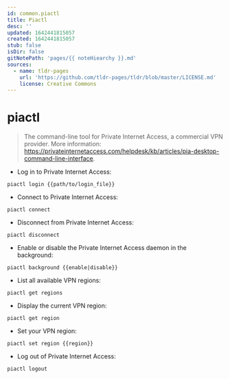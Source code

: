 ```yaml
---
id: common.piactl
title: Piactl
desc: ''
updated: 1642441815057
created: 1642441815057
stub: false
isDir: false
gitNotePath: 'pages/{{ noteHiearchy }}.md'
sources:
  - name: tldr-pages
    url: 'https://github.com/tldr-pages/tldr/blob/master/LICENSE.md'
    license: Creative Commons
---
```

# piactl

> The command-line tool for Private Internet Access, a commercial VPN provider.
> More information: <https://privateinternetaccess.com/helpdesk/kb/articles/pia-desktop-command-line-interface>.

- Log in to Private Internet Access:

`piactl login {{path/to/login_file}}`

- Connect to Private Internet Access:

`piactl connect`

- Disconnect from Private Internet Access:

`piactl disconnect`

- Enable or disable the Private Internet Access daemon in the background:

`piactl background {{enable|disable}}`

- List all available VPN regions:

`piactl get regions`

- Display the current VPN region:

`piactl get region`

- Set your VPN region:

`piactl set region {{region}}`

- Log out of Private Internet Access:

`piactl logout`

